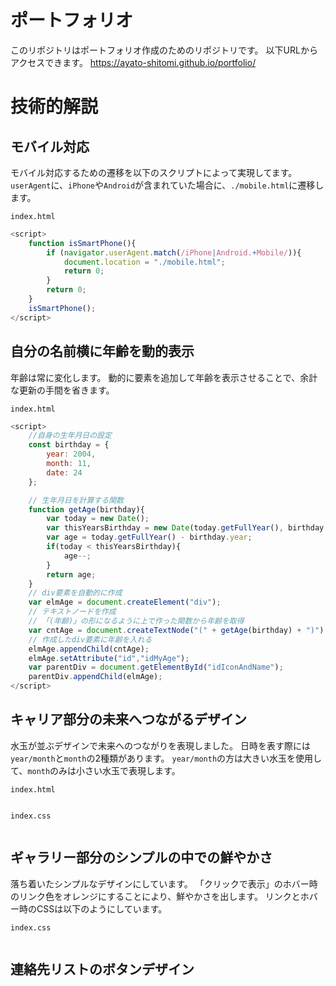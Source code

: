 # ポートフォリオ

このリポジトリはポートフォリオ作成のためのリポジトリです。
以下URLからアクセスできます。
https://ayato-shitomi.github.io/portfolio/

# 技術的解説

## **モバイル**対応

モバイル対応するための遷移を以下のスクリプトによって実現してます。
`userAgent`に、`iPhone`や`Android`が含まれていた場合に、`./mobile.html`に遷移します。

`index.html`
```js
<script>
    function isSmartPhone(){
        if (navigator.userAgent.match(/iPhone|Android.+Mobile/)){
            document.location = "./mobile.html";
            return 0;
        }
        return 0;
    }
    isSmartPhone();
</script>
```

## 自分の名前横に年齢を**動的**表示

年齢は常に変化します。
動的に要素を追加して年齢を表示させることで、余計な更新の手間を省きます。

`index.html`
```js
<script>
    //自身の生年月日の設定
    const birthday = {
        year: 2004,
        month: 11,
        date: 24
    };

    // 生年月日を計算する関数
    function getAge(birthday){
        var today = new Date();
        var thisYearsBirthday = new Date(today.getFullYear(), birthday.month-1, birthday.date);
        var age = today.getFullYear() - birthday.year;
        if(today < thisYearsBirthday){
            age--;
        }
        return age;
    }
    // div要素を自動的に作成
    var elmAge = document.createElement("div");
    // テキストノードを作成
    // 「(年齢)」の形になるように上で作った関数から年齢を取得
    var cntAge = document.createTextNode("(" + getAge(birthday) + ")");
    // 作成したdiv要素に年齢を入れる
    elmAge.appendChild(cntAge);
    elmAge.setAttribute("id","idMyAge");
    var parentDiv = document.getElementById("idIconAndName");
    parentDiv.appendChild(elmAge);
</script>
```

## キャリア部分の**未来へつながる**デザイン

水玉が並ぶデザインで未来へのつながりを表現しました。
日時を表す際には`year/month`と`month`の2種類があります。
`year/month`の方は大きい水玉を使用して、`month`のみは小さい水玉で表現します。

`index.html`
```html
```
`index.css`
```css
```

## ギャラリー部分の**シンプル**の中での鮮やかさ

落ち着いたシンプルなデザインにしています。
「クリックで表示」のホバー時のリンク色をオレンジにすることにより、鮮やかさを出します。
リンクとホバー時のCSSは以下のようにしています。

`index.css`
```css
```

## 連絡先リストのボタンデザイン

